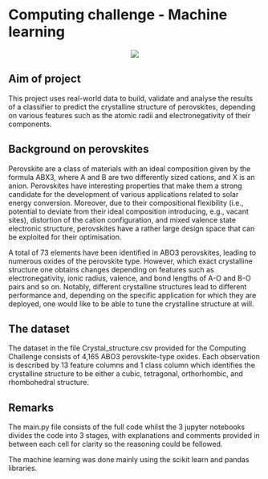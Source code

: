 # Computing challenge - Machine learning 
<p align="center">
  <img src="[http://www.fillmurray.com/460/300](https://user-images.githubusercontent.com/81494714/173462012-789e562c-d9da-4f5f-bed5-91e9a6d58df8.png)">
</p>

## Aim of project 
This project uses real-world data to build, validate and analyse the results of a classifier to predict the crystalline structure of perovskites, depending on various features such as the atomic radii and electronegativity of their components. 

## Background on perovskites 
Perovskite are a class of materials with an ideal composition given by the formula ABX3, where A and B are two differently sized cations, and X is an anion. Perovskites have interesting properties that make them a strong candidate for the development of various applications related to solar energy conversion. Moreover, due to their compositional flexibility (i.e., potential to deviate from their ideal composition introducing, e.g., vacant sites), distortion of the cation configuration, and mixed valence state electronic structure, perovskites have a rather large design space that can be exploited for their optimisation.

A total of 73 elements have been identified in ABO3 perovskites, leading to numerous oxides of the perovskite type. However, which exact crystalline structure one obtains changes depending on features such as electronegativity, ionic radius, valence, and bond lengths of A-O and B-O pairs and so on. Notably, different crystalline structures lead to different performance and, depending on the specific application for which they are deployed, one would like to be able to tune the crystalline structure at will.

## The dataset 
The dataset in the file Crystal_structure.csv provided for the Computing Challenge consists of 4,165 ABO3 perovskite-type oxides. Each observation is described by 13 feature columns and 1 class column which identifies the crystalline structure to be either a cubic, tetragonal, orthorhombic, and rhombohedral structure.

## Remarks 
The main.py file consists of the full code whilst the 3 jupyter notebooks divides the code into 3 stages, with explanations and comments provided in between each cell for clarity so the reasoning could be followed. 

The machine learning was done mainly using the scikit learn and pandas libraries. 
